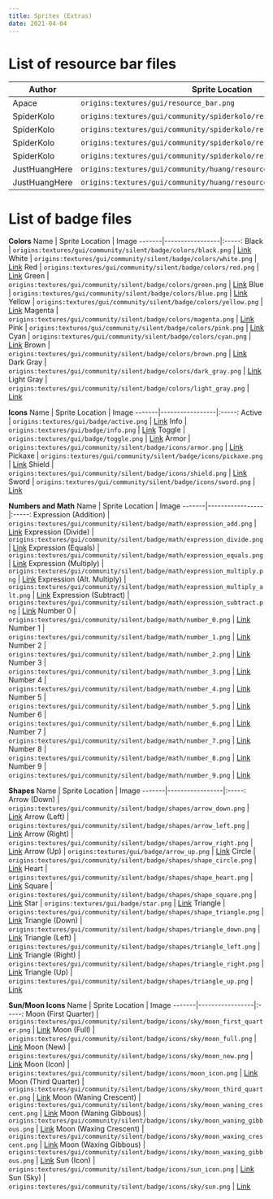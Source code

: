 ```yaml
---
title: Sprites (Extras)
date: 2021-04-04
---
```


# List of resource bar files

Author | Sprite Location | Image
-------|-----------------|:-----:
Apace | `origins:textures/gui/resource_bar.png` | [Link](https://github.com/apace100/origins-fabric/blob/1.18/src/main/resources/assets/origins/textures/gui/resource_bar.png)
SpiderKolo | `origins:textures/gui/community/spiderkolo/resource_bar_01.png` | [Link](https://github.com/apace100/origins-fabric/blob/1.18/src/main/resources/assets/origins/textures/gui/community/spiderkolo/resource_bar_01.png)
SpiderKolo | `origins:textures/gui/community/spiderkolo/resource_bar_02.png` | [Link](https://github.com/apace100/origins-fabric/blob/1.18/src/main/resources/assets/origins/textures/gui/community/spiderkolo/resource_bar_02.png)
SpiderKolo | `origins:textures/gui/community/spiderkolo/resource_bar_03.png` | [Link](https://github.com/apace100/origins-fabric/blob/1.18/src/main/resources/assets/origins/textures/gui/community/spiderkolo/resource_bar_03.png)
SpiderKolo | `origins:textures/gui/community/spiderkolo/resource_bar_points_01.png` | [Link](https://github.com/apace100/origins-fabric/blob/1.18/src/main/resources/assets/origins/textures/gui/community/spiderkolo/resource_bar_points_01.png)
JustHuangHere | `origins:textures/gui/community/huang/resource_bar_01.png` | [Link](https://github.com/apace100/origins-fabric/blob/1.18/src/main/resources/assets/origins/textures/gui/community/huang/resource_bar_01.png)
JustHuangHere | `origins:textures/gui/community/huang/resource_bar_02.png` | [Link](https://github.com/apace100/origins-fabric/blob/1.18/src/main/resources/assets/origins/textures/gui/community/huang/resource_bar_02.png)


# List of badge files
**Colors**
Name | Sprite Location | Image
-------|-----------------|:-----:
Black | `origins:textures/gui/community/silent/badge/colors/black.png` | [Link](https://github.com/apace100/origins-fabric/blob/1.20/src/main/resources/assets/origins/textures/gui/community/silent/badge/colors/black.png)
White | `origins:textures/gui/community/silent/badge/colors/white.png` | [Link](https://github.com/apace100/origins-fabric/blob/1.20/src/main/resources/assets/origins/textures/gui/community/silent/badge/colors/white.png)
Red | `origins:textures/gui/community/silent/badge/colors/red.png` | [Link](https://github.com/apace100/origins-fabric/blob/1.20/src/main/resources/assets/origins/textures/gui/community/silent/badge/colors/red.png)
Green | `origins:textures/gui/community/silent/badge/colors/green.png` | [Link](https://github.com/apace100/origins-fabric/blob/1.20/src/main/resources/assets/origins/textures/gui/community/silent/badge/colors/green.png)
Blue | `origins:textures/gui/community/silent/badge/colors/blue.png` | [Link](https://github.com/apace100/origins-fabric/blob/1.20/src/main/resources/assets/origins/textures/gui/community/silent/badge/colors/blue.png)
Yellow | `origins:textures/gui/community/silent/badge/colors/yellow.png` | [Link](https://github.com/apace100/origins-fabric/blob/1.20/src/main/resources/assets/origins/textures/gui/community/silent/badge/colors/yellow.png)
Magenta | `origins:textures/gui/community/silent/badge/colors/magenta.png` | [Link](https://github.com/apace100/origins-fabric/blob/1.20/src/main/resources/assets/origins/textures/gui/community/silent/badge/colors/magenta.png)
Pink | `origins:textures/gui/community/silent/badge/colors/pink.png` | [Link](https://github.com/apace100/origins-fabric/blob/1.20/src/main/resources/assets/origins/textures/gui/community/silent/badge/colors/pink.png)
Cyan | `origins:textures/gui/community/silent/badge/colors/cyan.png` | [Link](https://github.com/apace100/origins-fabric/blob/1.20/src/main/resources/assets/origins/textures/gui/community/silent/badge/colors/cyan.png)
Brown | `origins:textures/gui/community/silent/badge/colors/brown.png` | [Link](https://github.com/apace100/origins-fabric/blob/1.20/src/main/resources/assets/origins/textures/gui/community/silent/badge/colors/brown.png)
Dark Gray | `origins:textures/gui/community/silent/badge/colors/dark_gray.png` | [Link](https://github.com/apace100/origins-fabric/blob/1.20/src/main/resources/assets/origins/textures/gui/community/silent/badge/colors/dark_gray.png)
Light Gray | `origins:textures/gui/community/silent/badge/colors/light_gray.png` | [Link](https://github.com/apace100/origins-fabric/blob/1.20/src/main/resources/assets/origins/textures/gui/community/silent/badge/colors/light_gray.png)

**Icons**
Name | Sprite Location | Image
-------|-----------------|:-----:
Active | `origins:textures/gui/badge/active.png` | [Link](https://github.com/apace100/origins-fabric/blob/1.18/src/main/resources/assets/origins/textures/gui/badge/active.png)
Info | `origins:textures/gui/badge/info.png` | [Link](https://github.com/apace100/origins-fabric/blob/1.18/src/main/resources/assets/origins/textures/gui/badge/info.png)
Toggle | `origins:textures/gui/badge/toggle.png` | [Link](https://github.com/apace100/origins-fabric/blob/1.18/src/main/resources/assets/origins/textures/gui/badge/toggle.png)
Armor | `origins:textures/gui/community/silent/badge/icons/armor.png` | [Link](https://github.com/apace100/origins-fabric/blob/1.20/src/main/resources/assets/origins/textures/gui/community/silent/badge/icons/armor.png)
Pickaxe | `origins:textures/gui/community/silent/badge/icons/pickaxe.png` | [Link](https://github.com/apace100/origins-fabric/blob/1.20/src/main/resources/assets/origins/textures/gui/community/silent/badge/icons/pickaxe.png)
Shield | `origins:textures/gui/community/silent/badge/icons/shield.png` | [Link](https://github.com/apace100/origins-fabric/blob/1.20/src/main/resources/assets/origins/textures/gui/community/silent/badge/icons/shield.png)
Sword | `origins:textures/gui/community/silent/badge/icons/sword.png` | [Link](https://github.com/apace100/origins-fabric/blob/1.20/src/main/resources/assets/origins/textures/gui/community/silent/badge/icons/sword.png)

**Numbers and Math**
Name | Sprite Location | Image
-------|-----------------|:-----:
Expression (Addition) | `origins:textures/gui/community/silent/badge/math/expression_add.png` | [Link](https://github.com/apace100/origins-fabric/blob/1.20/src/main/resources/assets/origins/textures/gui/community/silent/badge/math/expression_add.png)
Expression (Divide) | `origins:textures/gui/community/silent/badge/math/expression_divide.png` | [Link](https://github.com/apace100/origins-fabric/blob/1.20/src/main/resources/assets/origins/textures/gui/community/silent/badge/math/expression_divide.png)
Expression (Equals) | `origins:textures/gui/community/silent/badge/math/expression_equals.png` | [Link](https://github.com/apace100/origins-fabric/blob/1.20/src/main/resources/assets/origins/textures/gui/community/silent/badge/math/expression_equals.png)
Expression (Multiply) | `origins:textures/gui/community/silent/badge/math/expression_multiply.png` | [Link](https://github.com/apace100/origins-fabric/blob/1.20/src/main/resources/assets/origins/textures/gui/community/silent/badge/math/expression_multiply.png)
Expression (Alt. Multiply) | `origins:textures/gui/community/silent/badge/math/expression_multiply_alt.png` | [Link](https://github.com/apace100/origins-fabric/blob/1.20/src/main/resources/assets/origins/textures/gui/community/silent/badge/math/expression_multiply_alt.png)
Expression (Subtract) | `origins:textures/gui/community/silent/badge/math/expression_subtract.png` | [Link](https://github.com/apace100/origins-fabric/blob/1.20/src/main/resources/assets/origins/textures/gui/community/silent/badge/math/expression_subtract.png)
Number 0 | `origins:textures/gui/community/silent/badge/math/number_0.png` | [Link](https://github.com/apace100/origins-fabric/blob/1.20/src/main/resources/assets/origins/textures/gui/community/silent/badge/math/number_0.png)
Number 1 | `origins:textures/gui/community/silent/badge/math/number_1.png` | [Link](https://github.com/apace100/origins-fabric/blob/1.20/src/main/resources/assets/origins/textures/gui/community/silent/badge/math/number_1.png)
Number 2 | `origins:textures/gui/community/silent/badge/math/number_2.png` | [Link](https://github.com/apace100/origins-fabric/blob/1.20/src/main/resources/assets/origins/textures/gui/community/silent/badge/math/number_2.png)
Number 3 | `origins:textures/gui/community/silent/badge/math/number_3.png` | [Link](https://github.com/apace100/origins-fabric/blob/1.20/src/main/resources/assets/origins/textures/gui/community/silent/badge/math/number_3.png)
Number 4 | `origins:textures/gui/community/silent/badge/math/number_4.png` | [Link](https://github.com/apace100/origins-fabric/blob/1.20/src/main/resources/assets/origins/textures/gui/community/silent/badge/math/number_4.png)
Number 5 | `origins:textures/gui/community/silent/badge/math/number_5.png` | [Link](https://github.com/apace100/origins-fabric/blob/1.20/src/main/resources/assets/origins/textures/gui/community/silent/badge/math/number_5.png)
Number 6 | `origins:textures/gui/community/silent/badge/math/number_6.png` | [Link](https://github.com/apace100/origins-fabric/blob/1.20/src/main/resources/assets/origins/textures/gui/community/silent/badge/math/number_6.png)
Number 7 | `origins:textures/gui/community/silent/badge/math/number_7.png` | [Link](https://github.com/apace100/origins-fabric/blob/1.20/src/main/resources/assets/origins/textures/gui/community/silent/badge/math/number_7.png)
Number 8 | `origins:textures/gui/community/silent/badge/math/number_8.png` | [Link](https://github.com/apace100/origins-fabric/blob/1.20/src/main/resources/assets/origins/textures/gui/community/silent/badge/math/number_8.png)
Number 9 | `origins:textures/gui/community/silent/badge/math/number_9.png` | [Link](https://github.com/apace100/origins-fabric/blob/1.20/src/main/resources/assets/origins/textures/gui/community/silent/badge/math/number_9.png)

**Shapes**
Name | Sprite Location | Image
-------|-----------------|:-----:
Arrow (Down) | `origins:textures/gui/community/silent/badge/shapes/arrow_down.png` | [Link](https://github.com/apace100/origins-fabric/blob/1.20/src/main/resources/assets/origins/textures/gui/community/silent/badge/shapes/arrow_down.png)
Arrow (Left) | `origins:textures/gui/community/silent/badge/shapes/arrow_left.png` | [Link](https://github.com/apace100/origins-fabric/blob/1.20/src/main/resources/assets/origins/textures/gui/community/silent/badge/shapes/arrow_left.png)
Arrow (Right) | `origins:textures/gui/community/silent/badge/shapes/arrow_right.png` | [Link](https://github.com/apace100/origins-fabric/blob/1.20/src/main/resources/assets/origins/textures/gui/community/silent/badge/shapes/arrow_right.png)
Arrow (Up) | `origins:textures/gui/badge/arrow_up.png` | [Link](https://github.com/apace100/origins-fabric/blob/1.18/src/main/resources/assets/origins/textures/gui/badge/arrow_up.png)
Circle | `origins:textures/gui/community/silent/badge/shapes/shape_circle.png` | [Link](https://github.com/apace100/origins-fabric/blob/1.20/src/main/resources/assets/origins/textures/gui/community/silent/badge/shapes/shape_circle.png)
Heart | `origins:textures/gui/community/silent/badge/shapes/shape_heart.png` | [Link](https://github.com/apace100/origins-fabric/blob/1.20/src/main/resources/assets/origins/textures/gui/community/silent/badge/shapes/shape_heart.png)
Square | `origins:textures/gui/community/silent/badge/shapes/shape_square.png` | [Link](https://github.com/apace100/origins-fabric/blob/1.20/src/main/resources/assets/origins/textures/gui/community/silent/badge/shapes/shape_square.png)
Star | `origins:textures/gui/badge/star.png` | [Link](https://github.com/apace100/origins-fabric/blob/1.18/src/main/resources/assets/origins/textures/gui/badge/star.png)
Triangle | `origins:textures/gui/community/silent/badge/shapes/shape_triangle.png` | [Link](https://github.com/apace100/origins-fabric/blob/1.20/src/main/resources/assets/origins/textures/gui/community/silent/badge/shapes/shape_triangle.png)
Triangle (Down) | `origins:textures/gui/community/silent/badge/shapes/triangle_down.png` | [Link](https://github.com/apace100/origins-fabric/blob/1.20/src/main/resources/assets/origins/textures/gui/community/silent/badge/shapes/triangle_down.png)
Triangle (Left) | `origins:textures/gui/community/silent/badge/shapes/triangle_left.png` | [Link](https://github.com/apace100/origins-fabric/blob/1.20/src/main/resources/assets/origins/textures/gui/community/silent/badge/shapes/triangle_left.png)
Triangle (Right) | `origins:textures/gui/community/silent/badge/shapes/triangle_right.png` | [Link](https://github.com/apace100/origins-fabric/blob/1.20/src/main/resources/assets/origins/textures/gui/community/silent/badge/shapes/triangle_right.png)
Triangle (Up) | `origins:textures/gui/community/silent/badge/shapes/triangle_up.png` | [Link](https://github.com/apace100/origins-fabric/blob/1.20/src/main/resources/assets/origins/textures/gui/community/silent/badge/shapes/triangle_up.png)


**Sun/Moon Icons**
Name | Sprite Location | Image
-------|-----------------|:-----:
Moon (First Quarter) | `origins:textures/gui/community/silent/badge/icons/sky/moon_first_quarter.png` | [Link](https://github.com/apace100/origins-fabric/blob/1.20/src/main/resources/assets/origins/textures/gui/community/silent/badge/icons/sky/moon_first_quarter.png)
Moon (Full) | `origins:textures/gui/community/silent/badge/icons/sky/moon_full.png` | [Link](https://github.com/apace100/origins-fabric/blob/1.20/src/main/resources/assets/origins/textures/gui/community/silent/badge/icons/sky/moon_full.png)
Moon (New) | `origins:textures/gui/community/silent/badge/icons/sky/moon_new.png` | [Link](https://github.com/apace100/origins-fabric/blob/1.20/src/main/resources/assets/origins/textures/gui/community/silent/badge/icons/sky/new.png)
Moon (Icon) | `origins:textures/gui/community/silent/badge/icons/moon_icon.png` | [Link](https://github.com/apace100/origins-fabric/blob/1.20/src/main/resources/assets/origins/textures/gui/community/silent/badge/icons/moon_icon.png)
Moon (Third Quarter) | `origins:textures/gui/community/silent/badge/icons/sky/moon_third_quarter.png` | [Link](https://github.com/apace100/origins-fabric/blob/1.20/src/main/resources/assets/origins/textures/gui/community/silent/badge/icons/sky/moon_third_quarter.png)
Moon (Waning Crescent) | `origins:textures/gui/community/silent/badge/icons/sky/moon_waning_crescent.png` | [Link](https://github.com/apace100/origins-fabric/blob/1.20/src/main/resources/assets/origins/textures/gui/community/silent/badge/icons/sky/moon_waning_crescent.png)
Moon (Waning Gibbous) | `origins:textures/gui/community/silent/badge/icons/sky/moon_waning_gibbous.png` | [Link](https://github.com/apace100/origins-fabric/blob/1.20/src/main/resources/assets/origins/textures/gui/community/silent/badge/icons/sky/moon_waning_gibbous.png)
Moon (Waxing Crescent) | `origins:textures/gui/community/silent/badge/icons/sky/moon_waxing_crescent.png` | [Link](https://github.com/apace100/origins-fabric/blob/1.20/src/main/resources/assets/origins/textures/gui/community/silent/badge/icons/sky/moon_waxing_crescent.png)
Moon (Waxing Gibbous) | `origins:textures/gui/community/silent/badge/icons/sky/moon_waxing_gibbous.png` | [Link](https://github.com/apace100/origins-fabric/blob/1.20/src/main/resources/assets/origins/textures/gui/community/silent/badge/icons/sky/moon_waxing_gibbous.png)
Sun (Icon) | `origins:textures/gui/community/silent/badge/icons/sun_icon.png` | [Link](https://github.com/apace100/origins-fabric/blob/1.20/src/main/resources/assets/origins/textures/gui/community/silent/badge/icons/sun_icon.png)
Sun (Sky) | `origins:textures/gui/community/silent/badge/icons/sky/sun.png` | [Link](https://github.com/apace100/origins-fabric/blob/1.20/src/main/resources/assets/origins/textures/gui/community/silent/badge/icons/sky/sun.png)
